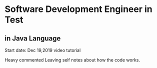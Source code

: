 # Software Development Engineer in Test
## in Java Language

Start date: Dec 19,2019
video tutorial

Heavy commented
Leaving self notes about how the code works.


